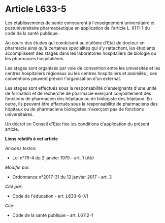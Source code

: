 # Article L633-5

Les établissements de santé concourent à l'enseignement universitaire et postuniversitaire pharmaceutique en application de
l'article L. 6111-1 du code de la santé publique. 

Au cours des études qui conduisent au diplôme d'Etat de docteur en pharmacie ainsi qu'à certaines spécialités qui s'y
rattachent, les étudiants accomplissent des stages dans les laboratoires hospitaliers de biologie ou les pharmacies
hospitalières. 

Les stages sont organisés par voie de convention entre les universités et les centres hospitaliers régionaux ou les centres
hospitaliers et assimilés ; ces conventions peuvent prévoir l'organisation d'un externat. 

Les stages sont effectués sous la responsabilité d'enseignants d'une unité de formation et de recherche de pharmacie exerçant
conjointement des fonctions de pharmacien des hôpitaux ou de biologiste des hôpitaux. En outre, ils peuvent être effectués
sous la responsabilité de pharmaciens des hôpitaux ou de pharmaciens biologistes n'exerçant pas de fonctions universitaires. 

Un décret en Conseil d'Etat fixe les conditions d'application du présent article.

**Liens relatifs à cet article**

_Anciens textes_:

  - Loi n°79-4 du 2 janvier 1979 - art. 1 (Ab)

_Modifié par_:

  - Ordonnance n°2017-31 du 12 janvier 2017 - art. 3

_Cité par_:

  - Code de l'éducation - art. L633-6 (V)

_Cite_:

  - Code de la santé publique - art. L6112-1
